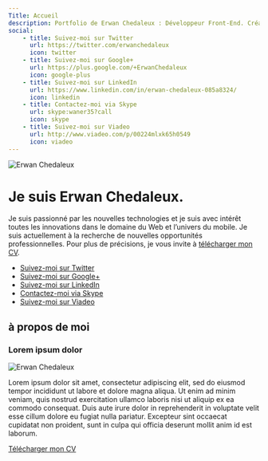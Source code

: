 ```yaml
---
Title: Accueil
description: Portfolio de Erwan Chedaleux : Développeur Front-End. Création de site internet, site dynamique, E-Commerce, Blog, Référencement, Réseaux sociaux.
social:
    - title: Suivez-moi sur Twitter
      url: https://twitter.com/erwanchedaleux
      icon: twitter
    - title: Suivez-moi sur Google+
      url: https://plus.google.com/+ErwanChedaleux
      icon: google-plus
    - title: Suivez-moi sur LinkedIn
      url: https://www.linkedin.com/in/erwan-chedaleux-085a8324/
      icon: linkedin
    - title: Contactez-moi via Skype
      url: skype:waner35?call
      icon: skype
    - title: Suivez-moi sur Viadeo
      url: http://www.viadeo.com/p/00224mlxk65h0549
      icon: viadeo
---
```


<div class="sc-home">
    <div class="sch-background">
        <img src="%theme_url%/assets/media/img/home-ls-1280.jpg"
             srcset="%theme_url%/assets/media/img/home-ls-1280.jpg 1280w,
                     %theme_url%/assets/media/img/home-ls-1920.jpg 1920w"
             class="schb-img"
             alt="Erwan Chedaleux" />
    </div>
    <div class="sch-content">
        <h1 class="sch-title-1">Je suis Erwan Chedaleux.</h1>
        <p class="sch-text">
            Je suis passionné par les <span class="highlight">nouvelles technologies</span> et je suis avec intérêt toutes les innovations dans le domaine du <span class="highlight">Web</span> et l’univers du mobile. Je suis actuellement à la recherche de <span class="highlight">nouvelles opportunités professionnelles</span>. Pour plus de précisions, je vous invite à <a href="%theme_url%/assets/media/pdf/cv-erwan-chedaleux.pdf" title="CV de Erwan Chedaleux" target="_blank" class="lnk">télécharger mon CV</a>.
        </p>
        <div class="sch-social-networks">
            <ul class="sch-list">
                <li class="sch-itm">
                    <a href="https://twitter.com/erwanchedaleux" title="Suivez-moi sur Twitter" target="_blank" class="sch-lnk">
                        Suivez-moi sur Twitter
                        <span class="icon-twitter"></span>
                    </a>
                </li>
                <li class="sch-itm">
                    <a href="https://plus.google.com/+ErwanChedaleux" title="Suivez-moi sur Google+" target="_blank" class="sch-lnk">
                        Suivez-moi sur Google+
                        <span class="icon-google-plus"></span>
                    </a>
                </li>
                <li class="sch-itm">
                    <a href="https://www.linkedin.com/in/erwan-chedaleux-085a8324/" title="Suivez-moi sur LinkedIn" target="_blank" class="sch-lnk">
                        Suivez-moi sur LinkedIn
                        <span class="icon-linkedin"></span>
                    </a>
                </li>
                <li class="sch-itm">
                    <a href="skype:waner35?call" title="Suivez-moi sur Skype" class="sch-lnk">
                        Contactez-moi via Skype
                        <span class="icon-skype"></span>
                    </a>
                </li>
                <li class="sch-itm">
                    <a href="http://www.viadeo.com/p/00224mlxk65h0549" title="Suivez-moi sur Viadeo" target="_blank" class="sch-lnk">
                        Suivez-moi sur Viadeo
                        <span class="icon-viadeo"></span>
                    </a>
                </li>
            </ul>
        </div>
    </div>
</div>
<div class="sc-about-me">
    <h2>à propos de moi</h2>
    <div class="scam-content">
        <h3 class="scam-title-1">Lorem ipsum dolor</h3>
        <div class="scam-photo">
            <img src="%theme_url%/assets/media/img/photo-erwan-chedaleux-ls-200.jpg"
                 srcset="%theme_url%/assets/media/img/photo-erwan-chedaleux-ls-200.jpg 200w,
                         %theme_url%/assets/media/img/photo-erwan-chedaleux-ls-300.jpg 300w"
                 class="scam-img"
                 alt="Erwan Chedaleux" />
        </div>
        <p class="scam-text">
            Lorem ipsum dolor sit amet, consectetur adipiscing elit, sed do eiusmod tempor incididunt ut labore et dolore magna aliqua. Ut enim ad minim veniam, quis nostrud exercitation ullamco laboris nisi ut aliquip ex ea commodo consequat. Duis aute irure dolor in reprehenderit in voluptate velit esse cillum dolore eu fugiat nulla pariatur. Excepteur sint occaecat cupidatat non proident, sunt in culpa qui officia deserunt mollit anim id est laborum.
        </p>
        <a href="#" class="scam-btn btns btn-1">
            <span class="icon-pdf"></span>
            Télécharger mon CV
        </a>
    </div>
</div>
